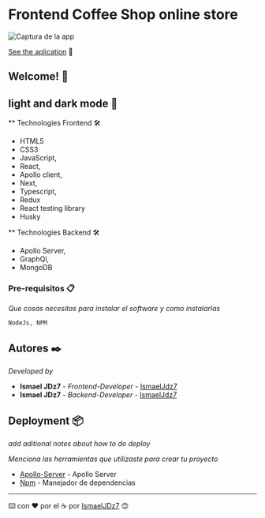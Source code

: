 # Frontend Coffee Shop online store

![Captura de la app](../landing.png)

[See the aplication](https://ismaeljdz.github.io/LightDarkMode/) 👀

## Welcome! 👋

## light and dark mode 🚀

\*\* Technologies Frontend 🛠

- HTML5
- CSS3
- JavaScript,
- React,
- Apollo client,
- Next,
- Typescript,
- Redux
- React testing library
- Husky

\*\* Technologies Backend 🛠

- Apollo Server,
- GraphQl,
- MongoDB

### Pre-requisitos 📋

_Que cosas necesitas para instalar el software y como instalarlas_

```
NodeJs, NPM
```

## Autores ✒️

_Developed by_

- **Ismael JDz7** - _Frontend-Developer_ - [IsmaelJdz7](https://github.com/IsmaelJDz)
- **Ismael JDz7** - _Backend-Developer_ - [IsmaelJdz7](https://github.com/IsmaelJDz)

## Deployment 📦

_add aditional notes about how to do deploy_

_Menciona las herramientas que utilizaste para crear tu proyecto_

- [Apollo-Server](https://www.apollographql.com/docs/apollo-server/) - Apollo Server
- [Npm](https://www.npmjs.com/) - Manejador de dependencias

---

⌨️ con ❤️ por el ☕️ por [IsmaelJDz7](https://github.com/IsmaelJDz) 😊
